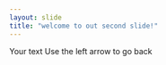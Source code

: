 ```yaml
---
layout: slide
title: "welcome to out second slide!"
---
```

Your text
Use the left arrow to go back
